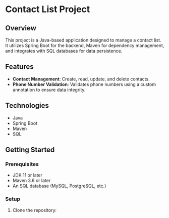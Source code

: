 # Contact List Project

## Overview
This project is a Java-based application designed to manage a contact list. It utilizes Spring Boot for the backend, Maven for dependency management, and integrates with SQL databases for data persistence.

## Features
- **Contact Management**: Create, read, update, and delete contacts.
- **Phone Number Validation**: Validates phone numbers using a custom annotation to ensure data integrity.

## Technologies
- Java
- Spring Boot
- Maven
- SQL

## Getting Started

### Prerequisites
- JDK 11 or later
- Maven 3.6 or later
- An SQL database (MySQL, PostgreSQL, etc.)

### Setup
1. Clone the repository: